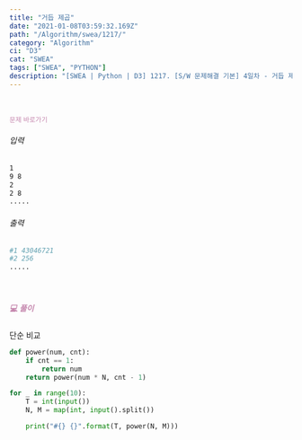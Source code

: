 ```yaml
---
title: "거듭 제곱"
date: "2021-01-08T03:59:32.169Z"
path: "/Algorithm/swea/1217/"
category: "Algorithm"
ci: "D3"
cat: "SWEA"
tags: ["SWEA", "PYTHON"]
description: "[SWEA | Python | D3] 1217. [S/W 문제해결 기본] 4일차 - 거듭 제곱"
---
```


<br />

<a href="https://swexpertacademy.com/main/code/problem/problemSolver.do?contestProbId=AV14dUIaAAUCFAYD" style="color:#C587AE;text-decoration:none;"><small>문제 바로가기</small></a>

###### 입력

```sh
1
9 8
2
2 8
.....
```

###### 출력

```sh
#1 43046721
#2 256
.....
```

<br />

##### <h5 style="color:#C587AE;">💻 풀이</h5>

단순 비교

```python
def power(num, cnt):
    if cnt == 1:
        return num
    return power(num * N, cnt - 1)

for _ in range(10):
    T = int(input())
    N, M = map(int, input().split())

    print("#{} {}".format(T, power(N, M)))
```

<br />